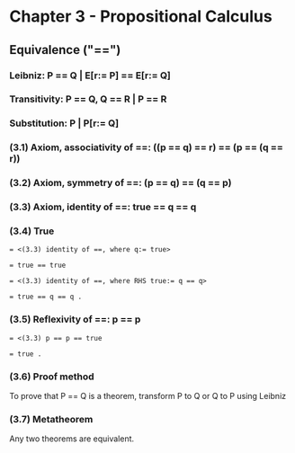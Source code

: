# Chapter 3 - Propositional Calculus

## Equivalence ("==")

### Leibniz:  P == Q | E[r:= P] == E[r:= Q]

### Transitivity: P == Q, Q == R | P == R

### Substitution: P | P[r:= Q]

### (3.1)  Axiom, associativity of ==: ((p == q) == r) == (p == (q == r))

### (3.2) Axiom, symmetry of ==: (p == q) == (q == p)

### (3.3) Axiom, identity of ==: true == q == q

### (3.4) True

`= <(3.3) identity of ==, where q:= true>`

`= true == true`

`= <(3.3) identity of ==, where RHS true:= q == q>`

`= true == q == q .`

### (3.5) Reflexivity of ==: p == p

`= <(3.3) p == p == true`

`= true .`

### (3.6) Proof method

To prove that P == Q is a theorem, transform P to Q or Q to P using Leibniz

### (3.7) Metatheorem

Any two theorems are equivalent.